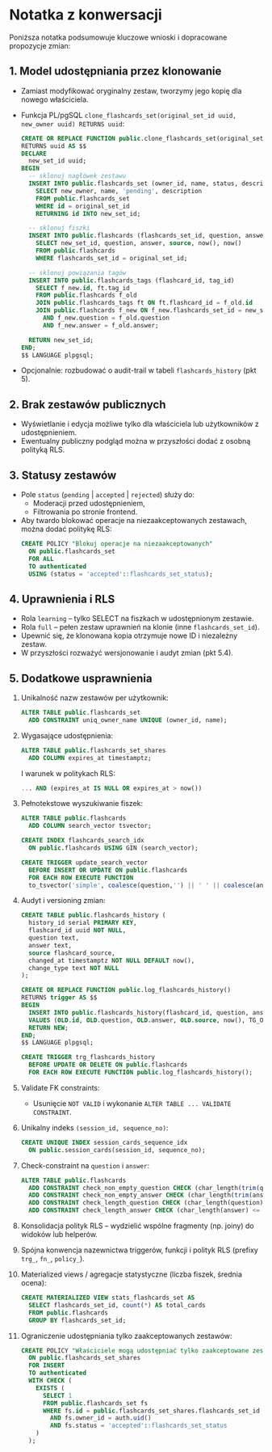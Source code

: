 # Notatka z konwersacji

Poniższa notatka podsumowuje kluczowe wnioski i dopracowane propozycje zmian:

## 1. Model udostępniania przez klonowanie

- Zamiast modyfikować oryginalny zestaw, tworzymy jego kopię dla nowego właściciela.
- Funkcja PL/pgSQL `clone_flashcards_set(original_set_id uuid, new_owner uuid) RETURNS uuid`:

  ```sql
  CREATE OR REPLACE FUNCTION public.clone_flashcards_set(original_set_id uuid, new_owner uuid)
  RETURNS uuid AS $$
  DECLARE
    new_set_id uuid;
  BEGIN
    -- sklonuj nagłówek zestawu
    INSERT INTO public.flashcards_set (owner_id, name, status, description)
      SELECT new_owner, name, 'pending', description
      FROM public.flashcards_set
      WHERE id = original_set_id
      RETURNING id INTO new_set_id;

    -- sklonuj fiszki
    INSERT INTO public.flashcards (flashcards_set_id, question, answer, source, created_at, updated_at)
      SELECT new_set_id, question, answer, source, now(), now()
      FROM public.flashcards
      WHERE flashcards_set_id = original_set_id;

    -- sklonuj powiązania tagów
    INSERT INTO public.flashcards_tags (flashcard_id, tag_id)
      SELECT f_new.id, ft.tag_id
      FROM public.flashcards f_old
      JOIN public.flashcards_tags ft ON ft.flashcard_id = f_old.id
      JOIN public.flashcards f_new ON f_new.flashcards_set_id = new_set_id
        AND f_new.question = f_old.question
        AND f_new.answer = f_old.answer;

    RETURN new_set_id;
  END;
  $$ LANGUAGE plpgsql;
  ```

- Opcjonalnie: rozbudować o audit-trail w tabeli `flashcards_history` (pkt 5).

## 2. Brak zestawów publicznych

- Wyświetlanie i edycja możliwe tylko dla właściciela lub użytkowników z udostępnieniem.
- Ewentualny publiczny podgląd można w przyszłości dodać z osobną polityką RLS.

## 3. Statusy zestawów

- Pole `status` (`pending` | `accepted` | `rejected`) służy do:
  - Moderacji przed udostępnieniem,
  - Filtrowania po stronie frontend.
- Aby twardo blokować operacje na niezaakceptowanych zestawach, można dodać politykę RLS:
  ```sql
  CREATE POLICY "Blokuj operacje na niezaakceptowanych"
    ON public.flashcards_set
    FOR ALL
    TO authenticated
    USING (status = 'accepted'::flashcards_set_status);
  ```

## 4. Uprawnienia i RLS

- Rola `learning` – tylko SELECT na fiszkach w udostępnionym zestawie.
- Rola `full` – pełen zestaw uprawnień na klonie (inne `flashcards_set_id`).
- Upewnić się, że klonowana kopia otrzymuje nowe ID i niezależny zestaw.
- W przyszłości rozważyć wersjonowanie i audyt zmian (pkt 5.4).

## 5. Dodatkowe usprawnienia

1. Unikalność nazw zestawów per użytkownik:
   ```sql
   ALTER TABLE public.flashcards_set
     ADD CONSTRAINT uniq_owner_name UNIQUE (owner_id, name);
   ```
2. Wygasające udostępnienia:
   ```sql
   ALTER TABLE public.flashcards_set_shares
     ADD COLUMN expires_at timestamptz;
   ```
   I warunek w politykach RLS:
   ```sql
   ... AND (expires_at IS NULL OR expires_at > now())
   ```
3. Pełnotekstowe wyszukiwanie fiszek:

   ```sql
   ALTER TABLE public.flashcards
     ADD COLUMN search_vector tsvector;

   CREATE INDEX flashcards_search_idx
     ON public.flashcards USING GIN (search_vector);

   CREATE TRIGGER update_search_vector
     BEFORE INSERT OR UPDATE ON public.flashcards
     FOR EACH ROW EXECUTE FUNCTION
     to_tsvector('simple', coalesce(question,'') || ' ' || coalesce(answer,''));
   ```

4. Audyt i versioning zmian:

   ```sql
   CREATE TABLE public.flashcards_history (
     history_id serial PRIMARY KEY,
     flashcard_id uuid NOT NULL,
     question text,
     answer text,
     source flashcard_source,
     changed_at timestamptz NOT NULL DEFAULT now(),
     change_type text NOT NULL
   );

   CREATE OR REPLACE FUNCTION public.log_flashcards_history()
   RETURNS trigger AS $$
   BEGIN
     INSERT INTO public.flashcards_history(flashcard_id, question, answer, source, changed_at, change_type)
     VALUES (OLD.id, OLD.question, OLD.answer, OLD.source, now(), TG_OP);
     RETURN NEW;
   END;
   $$ LANGUAGE plpgsql;

   CREATE TRIGGER trg_flashcards_history
     BEFORE UPDATE OR DELETE ON public.flashcards
     FOR EACH ROW EXECUTE FUNCTION public.log_flashcards_history();
   ```

5. Validate FK constraints:
   - Usunięcie `NOT VALID` i wykonanie `ALTER TABLE ... VALIDATE CONSTRAINT`.
6. Unikalny indeks `(session_id, sequence_no)`:
   ```sql
   CREATE UNIQUE INDEX session_cards_sequence_idx
     ON public.session_cards(session_id, sequence_no);
   ```
7. Check-constraint na `question` i `answer`:
   ```sql
   ALTER TABLE public.flashcards
     ADD CONSTRAINT check_non_empty_question CHECK (char_length(trim(question)) > 0),
     ADD CONSTRAINT check_non_empty_answer CHECK (char_length(trim(answer)) > 0),
     ADD CONSTRAINT check_length_question CHECK (char_length(question) <= 1000),
     ADD CONSTRAINT check_length_answer CHECK (char_length(answer) <= 5000);
   ```
8. Konsolidacja polityk RLS – wydzielić wspólne fragmenty (np. joiny) do widoków lub helperów.
9. Spójna konwencja nazewnictwa triggerów, funkcji i polityk RLS (prefixy `trg_`, `fn_`, `policy_`).
10. Materialized views / agregacje statystyczne (liczba fiszek, średnia ocena):
    ```sql
    CREATE MATERIALIZED VIEW stats_flashcards_set AS
      SELECT flashcards_set_id, count(*) AS total_cards
      FROM public.flashcards
      GROUP BY flashcards_set_id;
    ```
11. Ograniczenie udostępniania tylko zaakceptowanych zestawów:
    ```sql
    CREATE POLICY "Właściciele mogą udostępniać tylko zaakceptowane zestawy"
      ON public.flashcards_set_shares
      FOR INSERT
      TO authenticated
      WITH CHECK (
        EXISTS (
          SELECT 1
          FROM public.flashcards_set fs
          WHERE fs.id = public.flashcards_set_shares.flashcards_set_id
            AND fs.owner_id = auth.uid()
            AND fs.status = 'accepted'::flashcards_set_status
        )
      );
    ```
